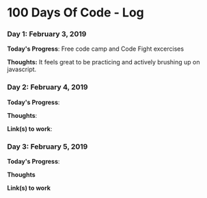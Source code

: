 # 100 Days Of Code - Log

### Day 1: February 3, 2019 

**Today's Progress**: Free code camp and Code Fight excercises

**Thoughts:** It feels great to be practicing and actively brushing up on javascript.

### Day 2: February 4, 2019

**Today's Progress**: 

**Thoughts**: 

**Link(s) to work**: 


### Day 3: February 5, 2019

**Today's Progress**: 

**Thoughts** 

**Link(s) to work**

